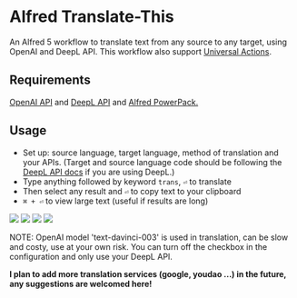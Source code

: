 # Alfred Translate-This 

An Alfred 5 workflow to translate text from any source to any target, using OpenAI and DeepL API. This workflow also support [Universal Actions](https://www.alfredapp.com/universal-actions/).

## Requirements
[OpenAI API](https://platform.openai.com/) and [DeepL API](https://www.deepl.com/pro-api) and [Alfred PowerPack.](https://www.alfredapp.com/powerpack/)

## Usage
- Set up: source language, target language, method of translation and your APIs.
(Target and source language code should be following the [DeepL API docs](https://www.deepl.com/docs-api/translate-text) if you are using DeepL.)
- Type anything followed by keyword `trans`, `⏎` to translate
- Then select any result and `⏎` to copy text to your clipboard
- `⌘ + ⏎` to view large text (useful if results are long)

![](https://i.imgur.com/dVXv9Vb.png)
![](https://i.imgur.com/IQFgFhO.png)
![](https://i.imgur.com/OP3p7Ge.png)
![](https://i.imgur.com/oblAPqb.png)

NOTE: OpenAI model 'text-davinci-003' is used in translation, can be slow and costy, use at your own risk.
You can turn off the checkbox in the configuration and only use your DeepL API.

**I plan to add more translation services (google, youdao ...) in the future, any suggestions are welcomed here!**
